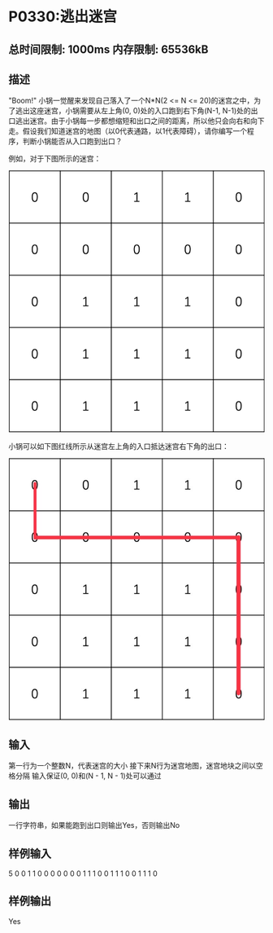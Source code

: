 # P0330:逃出迷宫

## 总时间限制: 1000ms  内存限制: 65536kB

## 描述

"Boom!" 小锅一觉醒来发现自己落入了一个N*N(2 <= N <= 20)的迷宫之中，为了逃出这座迷宫，小锅需要从左上角(0, 0)处的入口跑到右下角(N-1, N-1)处的出口逃出迷宫。由于小锅每一步都想缩短和出口之间的距离，所以他只会向右和向下走。假设我们知道迷宫的地图（以0代表通路，以1代表障碍），请你编写一个程序，判断小锅能否从入口跑到出口？

例如，对于下图所示的迷宫：

![figl](image/Picture1.png)

小锅可以如下图红线所示从迷宫左上角的入口抵达迷宫右下角的出口：

![figl](image/Picture2.jpg)

## 输入

第一行为一个整数N，代表迷宫的大小
接下来N行为迷宫地图，迷宫地块之间以空格分隔
输入保证(0, 0)和(N - 1, N - 1)处可以通过

## 输出

一行字符串，如果能跑到出口则输出Yes，否则输出No

## 样例输入

5
0 0 1 1 0
0 0 0 0 0
0 1 1 1 0
0 1 1 1 0
0 1 1 1 0 

## 样例输出  

Yes
